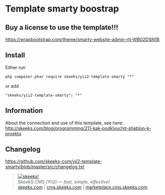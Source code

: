Template smarty boostrap
===================================

Buy a license to use the template!!!
-------------------
https://wrapbootstrap.com/theme/smarty-website-admin-rtl-WB02DSN1B

Install
------------
Either run

```
php composer.phar require skeeks/yii2-template-smarty "*"
```

or add

```
"skeeks/yii2-template-smarty": "*"
```

Information
-------------------

About the connection and use of this template, see here:
http://skeeks.com/blog/programming/211-kak-podklyuchit-shablon-k-proektu


Changelog
------------------
https://github.com/skeeks-com/yii2-template-smarty/blob/master/src/changelog.txt


> [![skeeks!](https://gravatar.com/userimage/74431132/13d04d83218593564422770b616e5622.jpg)](http://skeeks.com)  
<i>SkeekS CMS (Yii2) — fast, simple, effective!</i>  
[skeeks.com](http://skeeks.com) | [cms.skeeks.com](http://cms.skeeks.com) | [marketplace.cms.skeeks.com](http://marketplace.cms.skeeks.com)


